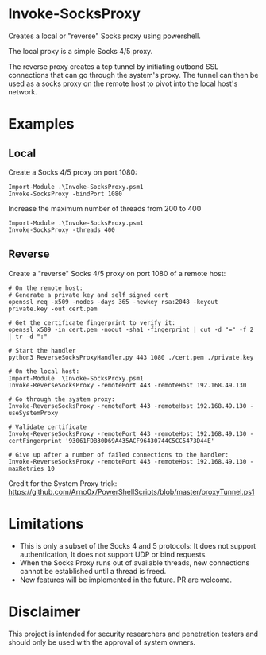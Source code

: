 # Invoke-SocksProxy
Creates a local or "reverse" Socks proxy using powershell.

The local proxy is a simple Socks 4/5 proxy.

The reverse proxy creates a tcp tunnel by initiating outbond SSL connections that can go through the system's proxy. The tunnel can then be used as a socks proxy on the remote host to pivot into the local host's network.

# Examples

## Local 

Create a Socks 4/5 proxy on port 1080:
```
Import-Module .\Invoke-SocksProxy.psm1
Invoke-SocksProxy -bindPort 1080
```

Increase the maximum number of threads from 200 to 400
```
Import-Module .\Invoke-SocksProxy.psm1
Invoke-SocksProxy -threads 400
```
## Reverse

Create a "reverse" Socks 4/5 proxy on port 1080 of a remote host:
```
# On the remote host: 
# Generate a private key and self signed cert
openssl req -x509 -nodes -days 365 -newkey rsa:2048 -keyout private.key -out cert.pem

# Get the certificate fingerprint to verify it:
openssl x509 -in cert.pem -noout -sha1 -fingerprint | cut -d "=" -f 2 | tr -d ":"

# Start the handler
python3 ReverseSocksProxyHandler.py 443 1080 ./cert.pem ./private.key

# On the local host:
Import-Module .\Invoke-SocksProxy.psm1
Invoke-ReverseSocksProxy -remotePort 443 -remoteHost 192.168.49.130 

# Go through the system proxy:
Invoke-ReverseSocksProxy -remotePort 443 -remoteHost 192.168.49.130 -useSystemProxy

# Validate certificate
Invoke-ReverseSocksProxy -remotePort 443 -remoteHost 192.168.49.130 -certFingerprint '93061FDB30D69A435ACF96430744C5CC5473D44E'

# Give up after a number of failed connections to the handler:
Invoke-ReverseSocksProxy -remotePort 443 -remoteHost 192.168.49.130 -maxRetries 10

```

Credit for the System Proxy trick: https://github.com/Arno0x/PowerShellScripts/blob/master/proxyTunnel.ps1


# Limitations
- This is only a subset of the Socks 4 and 5 protocols: It does not support authentication, It does not support UDP or bind requests.
- When the Socks Proxy runs out of available threads, new connections cannot be established until a thread is freed.
- New features will be implemented in the future. PR are welcome.

# Disclaimer
This project is intended for security researchers and penetration testers and should only be used with the approval of system owners.

